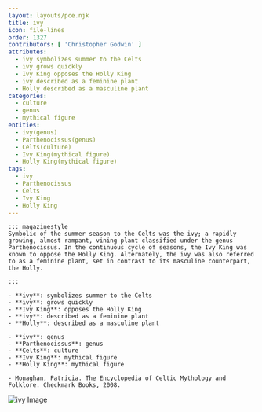 ```yaml
---
layout: layouts/pce.njk
title: ivy
icon: file-lines
order: 1327
contributors: [ 'Christopher Godwin' ]
attributes:
  - ivy symbolizes summer to the Celts
  - ivy grows quickly
  - Ivy King opposes the Holly King
  - ivy described as a feminine plant
  - Holly described as a masculine plant
categories:
  - culture
  - genus
  - mythical figure
entities:
  - ivy(genus)
  - Parthenocissus(genus)
  - Celts(culture)
  - Ivy King(mythical figure)
  - Holly King(mythical figure)
tags:
  - ivy
  - Parthenocissus
  - Celts
  - Ivy King
  - Holly King
---
```

``` tab [group1:Info]
::: magazinestyle
Symbolic of the summer season to the Celts was the ivy; a rapidly growing, almost rampant, vining plant classified under the genus Parthenocissus. In the continuous cycle of seasons, the Ivy King was known to oppose the Holly King. Alternately, the ivy was also referred to as a feminine plant, set in contrast to its masculine counterpart, the Holly.

:::
```
``` tab [group1:Attributes]
- **ivy**: symbolizes summer to the Celts
- **ivy**: grows quickly
- **Ivy King**: opposes the Holly King
- **ivy**: described as a feminine plant
- **Holly**: described as a masculine plant
```
``` tab [group1:Entities]
- **ivy**: genus
- **Parthenocissus**: genus
- **Celts**: culture
- **Ivy King**: mythical figure
- **Holly King**: mythical figure
```
``` tab [group1:Sources]
- Monaghan, Patricia. The Encyclopedia of Celtic Mythology and Folklore. Checkmark Books, 2008.
```
![ivy Image](https://upload.wikimedia.org/wikipedia/commons/thumb/d/d7/Hedera_algeriensis_kz01.jpg/1200px-Hedera_algeriensis_kz01.jpg)
